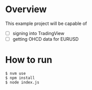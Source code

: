 # Overview

This example project will be capable of

- [ ] signing into TradingView
- [ ] getting OHCD data for EURUSD

# How to run

```
$ nvm use
$ npm install
$ node index.js
```

